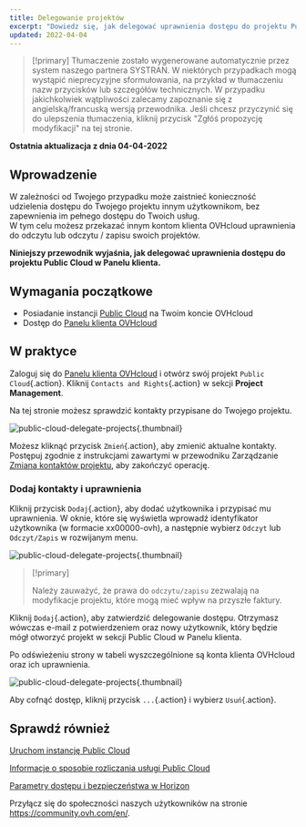 ```yaml
---
title: Delegowanie projektów
excerpt: "Dowiedz się, jak delegować uprawnienia dostępu do projektu Public Cloud innym kontom OVHcloud"
updated: 2022-04-04
---
```


> [!primary]
> Tłumaczenie zostało wygenerowane automatycznie przez system naszego partnera SYSTRAN. W niektórych przypadkach mogą wystąpić nieprecyzyjne sformułowania, na przykład w tłumaczeniu nazw przycisków lub szczegółów technicznych. W przypadku jakichkolwiek wątpliwości zalecamy zapoznanie się z angielską/francuską wersją przewodnika. Jeśli chcesz przyczynić się do ulepszenia tłumaczenia, kliknij przycisk "Zgłóś propozycję modyfikacji" na tej stronie.
> 

**Ostatnia aktualizacja z dnia 04-04-2022**

## Wprowadzenie

W zależności od Twojego przypadku może zaistnieć konieczność udzielenia dostępu do Twojego projektu innym użytkownikom, bez zapewnienia im pełnego dostępu do Twoich usług.<br>
W tym celu możesz przekazać innym kontom klienta OVHcloud uprawnienia do odczytu lub odczytu / zapisu swoich projektów.

**Niniejszy przewodnik wyjaśnia, jak delegować uprawnienia dostępu do projektu Public Cloud w Panelu klienta.**

## Wymagania początkowe

- Posiadanie instancji [Public Cloud](https://www.ovhcloud.com/pl/public-cloud/) na Twoim koncie OVHcloud
- Dostęp do [Panelu klienta OVHcloud](https://www.ovh.com/auth/?action=gotomanager&from=https://www.ovh.pl/&ovhSubsidiary=pl)

## W praktyce 

Zaloguj się do [Panelu klienta OVHcloud](https://www.ovh.com/auth/?action=gotomanager&from=https://www.ovh.pl/&ovhSubsidiary=pl) i otwórz swój projekt `Public Cloud`{.action}. Kliknij `Contacts and Rights`{.action} w sekcji **Project Management**.

Na tej stronie możesz sprawdzić kontakty przypisane do Twojego projektu.

![public-cloud-delegate-projects](images/delegatingproject01.png){.thumbnail}

Możesz kliknąć przycisk `Zmień`{.action}, aby zmienić aktualne kontakty. Postępuj zgodnie z instrukcjami zawartymi w przewodniku Zarządzanie [Zmiana kontaktów projektu](/pages/platform/public-cloud/change_project_contacts), aby zakończyć operację.

### Dodaj kontakty i uprawnienia

Kliknij przycisk `Dodaj`{.action}, aby dodać użytkownika i przypisać mu uprawnienia. W oknie, które się wyświetla wprowadź identyfikator użytkownika (w formacie xx00000-ovh), a następnie wybierz `Odczyt` lub `Odczyt/Zapis` w rozwijanym menu.

![public-cloud-delegate-projects](images/delegatingproject02.png){.thumbnail}

> [!primary]
>
> Należy zauważyć, że prawa do `odczytu/zapisu` zezwalają na modyfikacje projektu, które mogą mieć wpływ na przyszłe faktury.
>
 
Kliknij `Dodaj`{.action}, aby zatwierdzić delegowanie dostępu. Otrzymasz wówczas e-mail z potwierdzeniem oraz nowy użytkownik, który będzie mógł otworzyć projekt w sekcji Public Cloud w Panelu klienta.

Po odświeżeniu strony w tabeli wyszczególnione są konta klienta OVHcloud oraz ich uprawnienia.

![public-cloud-delegate-projects](images/delegatingproject03.png){.thumbnail}

Aby cofnąć dostęp, kliknij przycisk `...`{.action} i wybierz `Usuń`{.action}.

## Sprawdź również

[Uruchom instancję Public Cloud](/pages/platform/public-cloud/public-cloud-first-steps)

[Informacje o sposobie rozliczania usługi Public Cloud](/pages/platform/public-cloud/analyze_billing)

[Parametry dostępu i bezpieczeństwa w Horizon](/pages/platform/public-cloud/access_and_security_in_horizon)

Przyłącz się do społeczności naszych użytkowników na stronie <https://community.ovh.com/en/>.